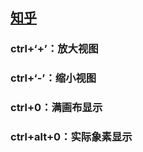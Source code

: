 ## [知乎](https://zhuanlan.zhihu.com/p/59115714)

### ctrl+‘+’：放大视图

### ctrl+‘-’：缩小视图

### ctrl+0：满画布显示

### ctrl+alt+0：实际象素显示 